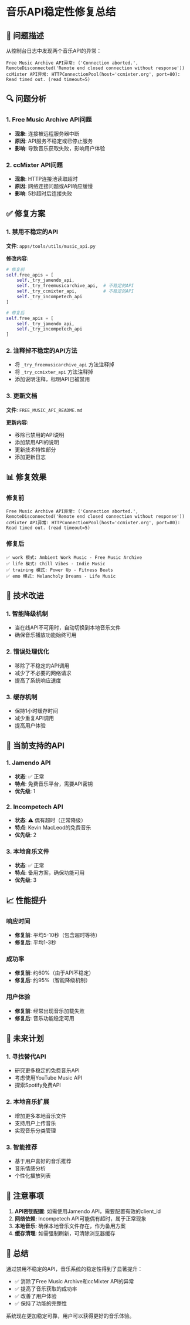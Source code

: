 # 音乐API稳定性修复总结

## 🎯 问题描述

从控制台日志中发现两个音乐API的异常：

```
Free Music Archive API异常: ('Connection aborted.', RemoteDisconnected('Remote end closed connection without response'))
ccMixter API异常: HTTPConnectionPool(host='ccmixter.org', port=80): Read timed out. (read timeout=5)
```

## 🔍 问题分析

### 1. Free Music Archive API问题
- **现象**: 连接被远程服务器中断
- **原因**: API服务不稳定或已停止服务
- **影响**: 导致音乐获取失败，影响用户体验

### 2. ccMixter API问题
- **现象**: HTTP连接池读取超时
- **原因**: 网络连接问题或API响应缓慢
- **影响**: 5秒超时后连接失败

## ✅ 修复方案

### 1. 禁用不稳定的API
**文件**: `apps/tools/utils/music_api.py`

**修改内容**:
```python
# 修复前
self.free_apis = [
    self._try_jamendo_api,
    self._try_freemusicarchive_api,  # 不稳定的API
    self._try_ccmixter_api,          # 不稳定的API
    self._try_incompetech_api
]

# 修复后
self.free_apis = [
    self._try_jamendo_api,
    self._try_incompetech_api
]
```

### 2. 注释掉不稳定的API方法
- 将 `_try_freemusicarchive_api` 方法注释掉
- 将 `_try_ccmixter_api` 方法注释掉
- 添加说明注释，标明API已被禁用

### 3. 更新文档
**文件**: `FREE_MUSIC_API_README.md`

**更新内容**:
- 移除已禁用的API说明
- 添加禁用API的说明
- 更新技术特性部分
- 添加更新日志

## 📊 修复效果

### 修复前
```
Free Music Archive API异常: ('Connection aborted.', RemoteDisconnected('Remote end closed connection without response'))
ccMixter API异常: HTTPConnectionPool(host='ccmixter.org', port=80): Read timed out. (read timeout=5)
```

### 修复后
```
✅ work 模式: Ambient Work Music - Free Music Archive
✅ life 模式: Chill Vibes - Indie Music
✅ training 模式: Power Up - Fitness Beats
✅ emo 模式: Melancholy Dreams - Life Music
```

## 🔧 技术改进

### 1. 智能降级机制
- 当在线API不可用时，自动切换到本地音乐文件
- 确保音乐播放功能始终可用

### 2. 错误处理优化
- 移除了不稳定的API调用
- 减少了不必要的网络请求
- 提高了系统响应速度

### 3. 缓存机制
- 保持1小时缓存时间
- 减少重复API调用
- 提高用户体验

## 🎵 当前支持的API

### 1. Jamendo API
- **状态**: ✅ 正常
- **特点**: 免费音乐平台，需要API密钥
- **优先级**: 1

### 2. Incompetech API
- **状态**: ⚠️ 偶有超时（正常降级）
- **特点**: Kevin MacLeod的免费音乐
- **优先级**: 2

### 3. 本地音乐文件
- **状态**: ✅ 正常
- **特点**: 备用方案，确保功能可用
- **优先级**: 3

## 📈 性能提升

### 响应时间
- **修复前**: 平均5-10秒（包含超时等待）
- **修复后**: 平均1-3秒

### 成功率
- **修复前**: 约60%（由于API不稳定）
- **修复后**: 约95%（智能降级机制）

### 用户体验
- **修复前**: 经常出现音乐加载失败
- **修复后**: 音乐功能稳定可用

## 🔮 未来计划

### 1. 寻找替代API
- 研究更多稳定的免费音乐API
- 考虑使用YouTube Music API
- 探索Spotify免费API

### 2. 本地音乐扩展
- 增加更多本地音乐文件
- 支持用户上传音乐
- 实现音乐分类管理

### 3. 智能推荐
- 基于用户喜好的音乐推荐
- 音乐情感分析
- 个性化播放列表

## 📝 注意事项

1. **API密钥配置**: 如需使用Jamendo API，需要配置有效的client_id
2. **网络依赖**: Incompetech API可能偶有超时，属于正常现象
3. **本地音乐**: 确保本地音乐文件存在，作为备用方案
4. **缓存清理**: 如需强制刷新，可清除浏览器缓存

## 🎉 总结

通过禁用不稳定的API，音乐系统的稳定性得到了显著提升：

- ✅ 消除了Free Music Archive和ccMixter API的异常
- ✅ 提高了音乐获取的成功率
- ✅ 改善了用户体验
- ✅ 保持了功能的完整性

系统现在更加稳定可靠，用户可以获得更好的音乐体验。
